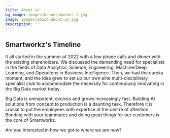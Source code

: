```yaml
---
title: About us
bg_image: images/banner/banner-1.jpg 
image: images/about/about-us.jpg
description: ''
---
```

## Smartworkz's Timeline

It all started in the summer of 2022 with a few phone calls and dinner with the existing shareholders. We discussed the demanding need for specialists in the fields of Data Analytics, Science, Engineering, Machine/Deep Learning, and Operations in Business Intelligence. Then, we had the eureka moment, and the idea grew to set up our own elite multi-disciplinary specialist club to accommodate the necessity for continuously innovating in the Big Data market today.

Big Data is omnipotent, evolves and grows increasingly fast. Building AI solutions from concept to production is a daunting task. Therefore it is crucial to put the employees with expertise at the centre of attention. Bonding with your teammates and doing great things for our customers is the core of Smartworkz.

Are you interested in how we got to where we are now?

